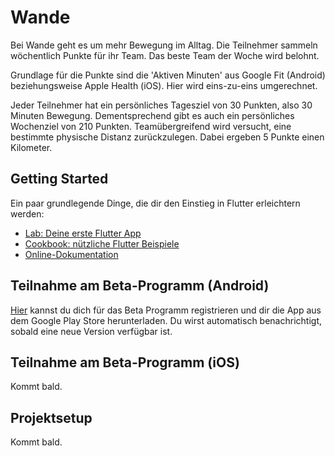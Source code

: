 # Wande

Bei Wande geht es um mehr Bewegung im Alltag. Die Teilnehmer sammeln wöchentlich Punkte für ihr Team. Das beste Team der Woche wird belohnt.

Grundlage für die Punkte sind die 'Aktiven Minuten' aus Google Fit (Android) beziehungsweise Apple Health (iOS). Hier wird eins-zu-eins umgerechnet.

Jeder Teilnehmer hat ein persönliches Tagesziel von 30 Punkten, also 30 Minuten Bewegung. Dementsprechend gibt es auch ein persönliches Wochenziel von 210 Punkten. Teamübergreifend wird versucht, eine bestimmte physische Distanz zurückzulegen. Dabei ergeben 5 Punkte einen Kilometer.

## Getting Started

Ein paar grundlegende Dinge, die dir den Einstieg in Flutter erleichtern werden:

- [Lab: Deine erste Flutter App](https://flutter.dev/docs/get-started/codelab)
- [Cookbook: nützliche Flutter Beispiele](https://flutter.dev/docs/cookbook)
- [Online-Dokumentation](https://flutter.dev/docs)

## Teilnahme am Beta-Programm (Android)
[Hier](https://play.google.com/apps/testing/com.mediabeam.fitness) kannst du dich für das Beta Programm registrieren und dir die App aus dem Google Play Store herunterladen. Du wirst automatisch benachrichtigt, sobald eine neue Version verfügbar ist.

## Teilnahme am Beta-Programm (iOS)

Kommt bald.

## Projektsetup

Kommt bald.